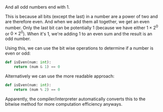 And all odd numbers end with 1.

This is because all bits (except the last) in a number are a power of two and are therefore even. And when we add them all together, we get an even number. Only the last bit can be potentially 1 (because we have either $1 \times 2^0$ or $0 \times 2^0$). When it's 1, we're adding 1 to an even sum and the result is an odd number.

Using this, we can use the bit wise operations to determine if a number is even or odd:
```python
def isEven(num: int):
	return (num & 1) == 0
```


Alternatively we can use the more readable approach: 
```python
def isEven(num: int):
	return (num % 2) == 0
```
Apparently, the compiler/interpreter automatically converts this to the bitwise method for more computation efficiency anyways.